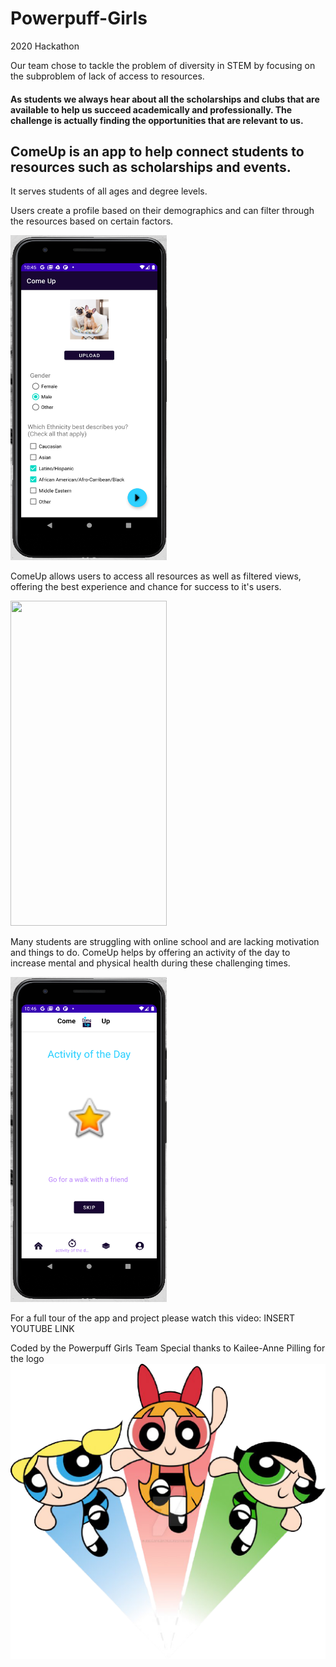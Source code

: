 # Powerpuff-Girls
2020 Hackathon

Our team chose to tackle the problem of diversity in STEM by focusing on the subproblem of lack of access to resources.

#### As students we always hear about all the scholarships and clubs that are available to help us succeed academically and professionally. The challenge is actually finding the opportunities that are relevant to us. 

## ComeUp is an app to help connect students to resources such as scholarships and events.

It serves students of all ages and degree levels. 

Users create a profile based on their demographics and can filter through the resources based on certain factors. 


<img src= "signup.png" width="250" height="520" />


ComeUp allows users to access all resources as well as filtered views, offering the best experience and chance for success to it's users. 



<img src= "gif.gif" width="250" height="520" />




Many students are struggling with online school and are lacking motivation and things to do. ComeUp helps by offering an activity of the day to increase mental and physical health during these challenging times. 



<img src= "activity.png" width="250" height="520" />




For a full tour of the app and project please watch this video: INSERT YOUTUBE LINK


Coded by the Powerpuff Girls Team
Special thanks to Kailee-Anne Pilling for the logo
![The girls](ppg.png)
